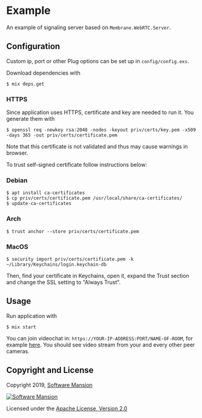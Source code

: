 # Example

An example of signaling server based on `Membrane.WebRTC.Server`.


## Configuration

Custom ip, port or other Plug options can be set up in `config/config.exs`. 

Download dependencies with

```
$ mix deps.get
```

### HTTPS

Since application uses HTTPS, certificate and key are needed to run it. You generate them with

```
$ openssl req -newkey rsa:2048 -nodes -keyout priv/certs/key.pem -x509 -days 365 -out priv/certs/certificate.pem
```

Note that this certificate is not validated and thus may cause warnings in browser.

To trust self-signed certificate follow instructions below:

### Debian

```
$ apt install ca-certificates
$ cp priv/certs/certificate.pem /usr/local/share/ca-certificates/
$ update-ca-certificates
```

### Arch

```
$ trust anchor --store priv/certs/certificate.pem
```

### MacOS

```
$ security import priv/certs/certificate.pem -k ~/Library/Keychains/login.keychain-db
```

Then, find your certificate in Keychains, open it, expand the Trust section and change
the SSL setting to "Always Trust".

## Usage

Run application with

```
$ mix start
```

You can join videochat in: 
`https://YOUR-IP-ADDRESS:PORT/NAME-OF-ROOM`, for example [here](https://localhost:8443/room). You should see 
video stream from your and every other peer cameras.

## Copyright and License

Copyright 2019, [Software Mansion](https://swmansion.com/?utm_source=git&utm_medium=readme&utm_campaign=membrane)

[![Software Mansion](https://membraneframework.github.io/static/logo/swm_logo_readme.png)](https://swmansion.com/?utm_source=git&utm_medium=readme&utm_campaign=membrane)

Licensed under the [Apache License, Version 2.0](LICENSE)
